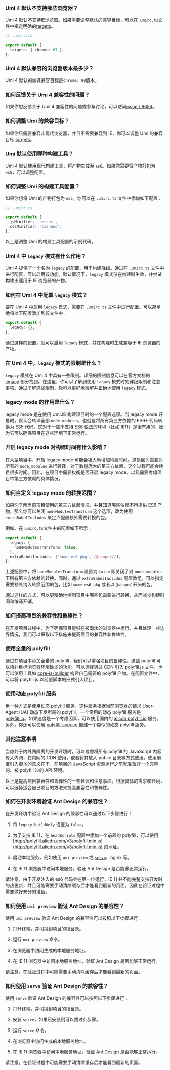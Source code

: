 ### Umi 4 默认不支持哪些浏览器？

Umi 4 默认不支持IE浏览器。如果需要调整默认的兼容目标，可以在`.umirc.ts`文件中指定明确的[targets](../docs/api/config#targets)。

```ts
// .umirc.ts

export default {
  targets: { chrome: 67 },
};
```

### Umi 4 默认兼容的浏览器版本是多少？

Umi 4 默认的编译兼容目标是`chrome: 80`版本。

### 如何反馈关于 Umi 4 兼容性的问题？

如果你想反馈关于 Umi 4 兼容性的问题或参与讨论，可以访问[issue / 8656](https://github.com/umijs/umi/issues/8658)。

### 如何调整 Umi 的兼容目标？

如果你只需要兼容非现代浏览器，并且不需要兼容到 IE，你可以调整 Umi 的兼容目标 [targets](../docs/api/config#targets)。

### Umi 默认使用哪种构建工具？

Umi 4 默认使用现代构建工具，将产物生成至 `es6`。如果你需要将产物打包为 `es5`，可以调整配置。

### 如何调整 Umi 的构建工具配置？

如果你想将 Umi 的产物打包为 `es5`，你可以在 `.umirc.ts` 文件中添加如下配置：

```ts
// .umirc.ts

export default {
  jsMinifier: 'terser',
  cssMinifier: 'cssnano',
};
```

以上是调整 Umi 的构建工具配置的示例代码。

### Umi 4 中 `legacy` 模式有什么作用？

Umi 4 提供了一个名为 `legacy` 的配置，用于构建降级。通过在 `.umirc.ts` 文件中进行配置，可以启用该功能。默认情况下，`legacy` 模式仅在构建时生效，并尝试构建出适用于 IE 浏览器的产物。

### 如何在 Umi 4 中配置 `legacy` 模式？

要在 Umi 4 中启用 `legacy` 模式，需要在 `.umirc.ts` 文件中进行配置。可以简单地将以下配置添加到该文件中：

```ts
export default {
  legacy: {},
};
```

通过这样的配置，就可以启用 `legacy` 模式，并在构建时生成兼容于 IE 浏览器的产物。

### 在 Umi 4 中，`legacy` 模式的限制是什么？

`legacy` 模式在 Umi 4 中具有一些限制。详细的限制信息可以在官方文档的 [legacy](../docs/api/config#legacy) 部分找到。在这里，你可以了解到使用 `legacy` 模式时的详细限制和注意事项。通过了解这些限制，你可以更好地理解并正确地使用 `legacy` 模式。

### legacy mode 的作用是什么？

legacy mode 是在使用 UmiJS 构建项目时的一个配置选项。当 legacy mode 开启时，默认会转译全部 `node_modules`，也就是将所有第三方依赖的 ES6+ 代码转换为 ES5 代码。这对于一些不支持 ES6 语法的环境（比如 IE11）是很有用的，因为它可以确保项目在这些环境下正常运行。

### 开启 legacy mode 对构建时间有什么影响？

在大型项目中，开启 legacy mode 可能会极大地增加构建时间。这是因为需要对所有的 `node_modules` 进行转译，对于数量庞大的第三方依赖，这个过程可能会耗费很多时间。因此，在项目中需要权衡是否开启 legacy mode，以及需要考虑项目中第三方依赖的具体情况。

### 如何自定义 legacy mode 的转换范围？

如果你了解当前项目使用的第三方依赖情况，并且知道哪些依赖不再提供 ES5 产物，那么你可以关闭 `nodeModulesTransform` 这个选项，改为使用 `extraBabelIncludes` 来定点配置额外需要转换的包。

例如，在`.umirc.ts`文件中的配置如下所示：

```ts
export default {
  legacy: {
    nodeModulesTransform: false,
  },
  extraBabelIncludes: ['some-es6-pkg', /@scope\//],
};
```

上述配置中，将 `nodeModulesTransform` 设置为 `false` 即关闭了对 `node_modules` 下所有第三方依赖的转换。同时，通过 `extraBabelIncludes` 配置数组，可以指定需要额外纳入转换范围的包，比如 `some-es6-pkg` 或者以 `@scope/` 开头的包。

通过这样的方式，可以更精确地控制项目中哪些包需要进行转换，从而减少构建时间和编译开销。

### 如何提高项目的兼容性和鲁棒性？

在开发项目过程中，为了确保项目能够在被淘汰的浏览器中运行，并且处理一些边界情况，我们可以采取以下措施来提高项目的兼容性和鲁棒性。

### 使用全量的 polyfill

通过在项目中添加全量的 polyfill，我们可以增强项目的鲁棒性。这些 polyfill 可以填补目标浏览器环境缺少的功能。可以选择通过 CDN 引入 polyfill.js 文件，也可以使用工具如 [core-js-builder](https://github.com/zloirock/core-js/tree/master/packages/core-js-builder) 构建自己需要的 polyfill 产物。在配置文件中，可以将 polyfill.js 以前置脚本的形式引入项目。

### 使用动态 polyfill 服务

另一种方式是使用动态 polyfill 服务。这种服务根据当前浏览器的请求 User-Agent (UA) 动态下发所需的 polyfill。一个常用的动态 polyfill 服务是 [polyfill.io](https://polyfill.io/v3/polyfill.min.js)。如果速度是一个考虑因素，可以使用国内的 [alicdn polyfill.io](http://polyfill.alicdn.com/v3/polyfill.min.js) 服务。另外，你还可以使用 [polyfill-service](https://github.com/Financial-Times/polyfill-service) 自建一个类似的动态 polyfill 服务。

### 其他注意事项

当你处于内外网隔离的开发环境时，可以考虑将所有 polyfill 的 JavaScript 内容传入内网，在内网的 CDN 使用，或者将其放入 public 目录等方式使用。使用前置引入脚本的意义在于，在项目的 JavaScript 资源运行之前就准备好一个完整的、被 polyfill 过的 API 环境。

以上是提高项目兼容性和鲁棒性的一些建议和注意事项。根据具体的需求和环境，可以选择适合自己项目的方法来提高兼容性和鲁棒性。

### 如何在开发环境验证 Ant Design 的兼容性？

在开发环境中验证 Ant Design 的兼容性可以通过以下步骤进行：

1. 将 `legacy.buildOnly` 设置为 `false`。

2. 为了支持 IE 11，在 `headScripts` 配置中添加一个前置的 polyfill，可以使用 [http://polyfill.alicdn.com/v3/polyfill.min.js](http://polyfill.alicdn.com/v3/polyfill.min.js) 的地址。

3. 启动本地服务，例如使用 `umi preview` 或 [`serve`](https://www.npmjs.com/package/serve)、nginx 等。

4. 在 IE 11 浏览器中访问本地服务，验证 Ant Design 是否能够正常运行。

请注意，由于开发注入的 es6 代码会在第一位运行，IE 11 并不能完整支持开发时的热更新，并且可能需要手动清除缓存后才能看到最新的页面。因此在验证过程中需要做好充分的准备。

### 如何使用 `umi preview` 验证 Ant Design 的兼容性？

使用 `umi preview` 验证 Ant Design 的兼容性可以按照以下步骤进行：

1. 打开终端，并切换到项目的根目录。

2. 运行 `umi preview` 命令。

3. 在浏览器中访问生成的本地服务地址。

4. 在 IE 11 浏览器中访问本地服务地址，验证 Ant Design 是否能够正常运行。

请注意，在验证过程中可能需要手动清除缓存后才能看到最新的页面。

### 如何使用 `serve` 验证 Ant Design 的兼容性？

使用 `serve` 验证 Ant Design 的兼容性可以按照以下步骤进行：

1. 打开终端，并切换到项目的根目录。

2. 安装 `serve`，如果已安装则可以跳过此步骤。

3. 运行 `serve` 命令。

4. 在浏览器中访问生成的本地服务地址。

5. 在 IE 11 浏览器中访问本地服务地址，验证 Ant Design 是否能够正常运行。

请注意，在验证过程中可能需要手动清除缓存后才能看到最新的页面。
